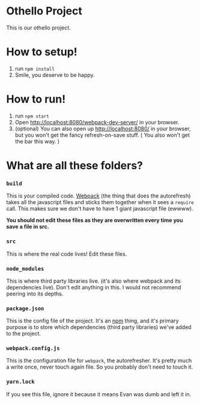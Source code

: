 # Othello Project
This is our othello project.

# How to setup!
1. run `npm install`
2. Smile, you deserve to be happy.

# How to run!
1. run `npm start`
2. Open [http://localhost:8080/webpack-dev-server/](http://localhost:8080/webpack-dev-server/) in your browser.
3. (optional) You can also open up [http://localhost:8080/](http://localhost:8080/) in your browser, but you won't get the fancy refresh-on-save stuff. ( You also won't get the bar this way. )

# What are all these folders?

### `build`
This is your compiled code. [Webpack](https://webpack.github.io/) (the thing that
does the autorefresh) takes all the javascript files and sticks them together
when it sees a `require` call. This makes sure we don't have to have 1 giant
javascript file (ewwww).

**You should not edit these files as they are overwritten every time you save a file in src.**

### `src`
This is where the real code lives! Edit these files.

### `node_modules`
This is where third party libraries live. (it's also where webpack and its dependencies live). Don't edit anything in this. I would not recommend peering into its depths.

### `package.json`
This is the config file of the project. It's an [npm](https://www.npmjs.com/) thing, and it's primary purpose is to store which dependencies (third party libraries) we've added to the project.

### `webpack.config.js`
This is the configuration file for `webpack`, the autorefresher. It's pretty much a write once, never touch again file. So you probably don't need to touch it.

### `yarn.lock`
If you see this file, ignore it because it means Evan was dumb and left it in.
